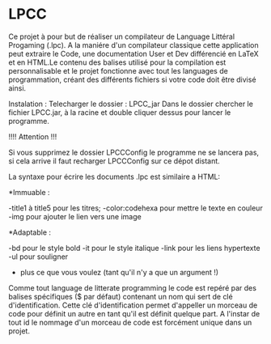 # LPCC

Ce projet à pour but de réaliser un compilateur de Language Littéral Progaming (.lpc). A la maniére d'un compilateur classique cette application peut extraire le Code, une documentation User et Dev différencié en LaTeX et en HTML.Le contenu des balises utilisé pour la compilation est personnalisable et le projet fonctionne avec tout les languages de programmation, créant des différents fichiers si votre code doit être divisé ainsi.

Instalation : Telecharger le dossier : LPCC_jar
Dans le dossier chercher le fichier LPCC.jar, à la racine et double cliquer dessus pour lancer le programme.

!!!! Attention !!!

Si vous supprimez le dossier LPCCConfig le programme ne se lancera pas, si cela arrive il faut recharger LPCCConfig sur ce dépot distant.


La syntaxe pour écrire les documents .lpc est similaire a HTML:

*Immuable :

  -title1 à title5 pour les titres;
  -color:codehexa pour mettre le texte en couleur 
  -img pour ajouter le lien vers une image
  
*Adaptable :

  -bd pour le style bold
  -it pour le style italique
  -link pour les liens hypertexte
  -ul pour souligner
  - plus ce que vous voulez (tant qu'il n'y a que un argument !)

Comme tout language de litterate programming le code est repéré par des balises spécifiques ($ par défaut) contenant un nom qui sert de clé d'identification. Cette clé d'identification permet d'appeller un morceau de code pour définit un autre en tant qu'il est définit quelque part. A l'instar de tout id le nommage d'un morceau de code est forcément unique dans un projet.



